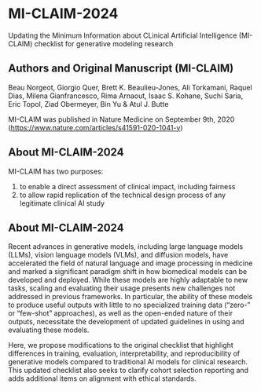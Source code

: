 # MI-CLAIM-2024
Updating the Minimum Information about CLinical Artificial Intelligence (MI-CLAIM) checklist for generative modeling research 

## Authors and Original Manuscript (MI-CLAIM)
Beau Norgeot, Giorgio Quer, Brett K. Beaulieu-Jones, Ali Torkamani, Raquel Dias, Milena Gianfrancesco, Rima Arnaout, Isaac S. Kohane, Suchi Saria, Eric Topol, Ziad Obermeyer, Bin Yu & Atul J. Butte

MI-CLAIM was published in Nature Medicine on September 9th, 2020
(https://www.nature.com/articles/s41591-020-1041-y)

## About MI-CLAIM-2024
MI-CLAIM has two purposes:

1. to enable a direct assessment of clinical impact, including fairness
2. to allow rapid replication of the technical design process of any legitimate clinical AI study

## About MI-CLAIM-2024
Recent advances in generative models, including large language models (LLMs), vision language models (VLMs), and diffusion models, have accelerated the field of natural language and image processing in medicine and marked a significant paradigm shift in how biomedical models can be developed and deployed. While these models are highly adaptable to new tasks, scaling and evaluating their usage presents new challenges not addressed in previous frameworks. In particular, the ability of these models to produce useful outputs with little to no specialized training data (“zero-” or “few-shot” approaches), as well as the open-ended nature of their outputs, necessitate the development of updated guidelines in using and evaluating these models.

Here, we propose modifications to the original checklist that highlight differences in training, evaluation, interpretability, and reproducibility of generative models compared to traditional AI models for clinical research. This updated checklist also seeks to clarify cohort selection reporting and adds additional items on alignment with ethical standards.